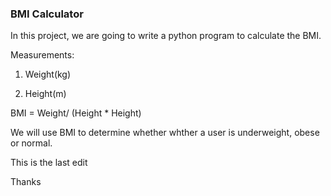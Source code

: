 ### BMI Calculator

In this project, we are going to write a python program to calculate the BMI.

Measurements:
1. Weight(kg)

2. Height(m)

BMI = Weight/ (Height * Height)

We will use BMI to determine whether whther a user is underweight, obese or normal.

This is the last edit

Thanks
